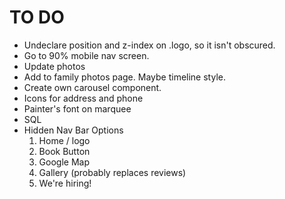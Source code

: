 # TO DO

- Undeclare position and z-index on .logo, so it isn't obscured.
- Go to 90% mobile nav screen.
- Update photos
- Add to family photos page. Maybe timeline style.
- Create own carousel component.
- Icons for address and phone
- Painter's font on marquee
- SQL 
- Hidden Nav Bar Options
  1. Home / logo
  2. Book Button
  3. Google Map
  4. Gallery (probably replaces reviews)
  5. We're hiring!
